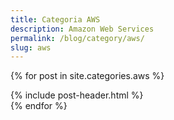 ```yaml
---
title: Categoria AWS
description: Amazon Web Services
permalink: /blog/category/aws/
slug: aws
---
```


{% for post in site.categories.aws %}
<article class="post">
{% include post-header.html %}
</article>
{% endfor %}
